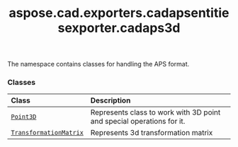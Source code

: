 ﻿---
title: aspose.cad.exporters.cadapsentitiesexporter.cadaps3d
second_title: Aspose.CAD for Python via .NET API References
description: 
type: docs
weight: 10
url: /aspose.cad.exporters.cadapsentitiesexporter.cadaps3d/
is_root: false
---

The namespace contains classes for handling the APS format.

### Classes
| Class | Description |
| :- | :- |
| [`Point3D`](/cad/python-net/aspose.cad.exporters.cadapsentitiesexporter.cadaps3d/point3d) | Represents class to work with 3D point and special operations for it. |
| [`TransformationMatrix`](/cad/python-net/aspose.cad.exporters.cadapsentitiesexporter.cadaps3d/transformationmatrix) | Represents 3d transformation matrix |



